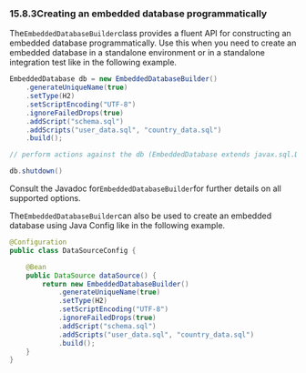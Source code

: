 ### 15.8.3Creating an embedded database programmatically

The`EmbeddedDatabaseBuilder`class provides a fluent API for constructing an embedded database programmatically. Use this when you need to create an embedded database in a standalone environment or in a standalone integration test like in the following example.

```java
EmbeddedDatabase db = new EmbeddedDatabaseBuilder()
    .generateUniqueName(true)
    .setType(H2)
    .setScriptEncoding("UTF-8")
    .ignoreFailedDrops(true)
    .addScript("schema.sql")
    .addScripts("user_data.sql", "country_data.sql")
    .build();

// perform actions against the db (EmbeddedDatabase extends javax.sql.DataSource)

db.shutdown()
```

Consult the Javadoc for`EmbeddedDatabaseBuilder`for further details on all supported options.

The`EmbeddedDatabaseBuilder`can also be used to create an embedded database using Java Config like in the following example.

```java
@Configuration
public class DataSourceConfig {

    @Bean
    public DataSource dataSource() {
        return new EmbeddedDatabaseBuilder()
            .generateUniqueName(true)
            .setType(H2)
            .setScriptEncoding("UTF-8")
            .ignoreFailedDrops(true)
            .addScript("schema.sql")
            .addScripts("user_data.sql", "country_data.sql")
            .build();
    }
}
```



